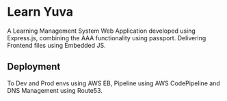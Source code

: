 # Learn Yuva


A Learning Management System Web Application developed using Express.js, combining the AAA functionality using passport. Delivering Frontend files using Embedded JS.


## Deployment

To Dev and Prod envs using AWS EB, Pipeline using AWS CodePipeline and DNS Management using Route53.

